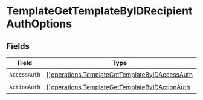 # TemplateGetTemplateByIDRecipientAuthOptions


## Fields

| Field                                                                                                          | Type                                                                                                           | Required                                                                                                       | Description                                                                                                    |
| -------------------------------------------------------------------------------------------------------------- | -------------------------------------------------------------------------------------------------------------- | -------------------------------------------------------------------------------------------------------------- | -------------------------------------------------------------------------------------------------------------- |
| `AccessAuth`                                                                                                   | [][operations.TemplateGetTemplateByIDAccessAuth](../../models/operations/templategettemplatebyidaccessauth.md) | :heavy_check_mark:                                                                                             | N/A                                                                                                            |
| `ActionAuth`                                                                                                   | [][operations.TemplateGetTemplateByIDActionAuth](../../models/operations/templategettemplatebyidactionauth.md) | :heavy_check_mark:                                                                                             | N/A                                                                                                            |